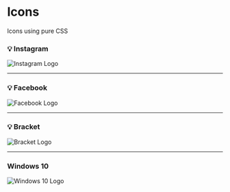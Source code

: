 # Icons
Icons using pure CSS

### 💡 Instagram 
![Instagram Logo](https://user-images.githubusercontent.com/40699892/92588758-201e1200-f2b7-11ea-9f77-552515eb5564.png)

<hr>

### 💡 Facebook
![Facebook Logo](https://user-images.githubusercontent.com/40699892/92588684-ffee5300-f2b6-11ea-8518-fd350f725442.png)

<hr>

### 💡 Bracket
![Bracket Logo](https://user-images.githubusercontent.com/40699892/92712984-08f32900-f378-11ea-9977-123ebcee4d81.png)

<hr>

### Windows 10
![Windows 10 Logo](https://user-images.githubusercontent.com/40699892/92942116-d415cd80-f46e-11ea-8706-b5d3c154fd0c.png)
